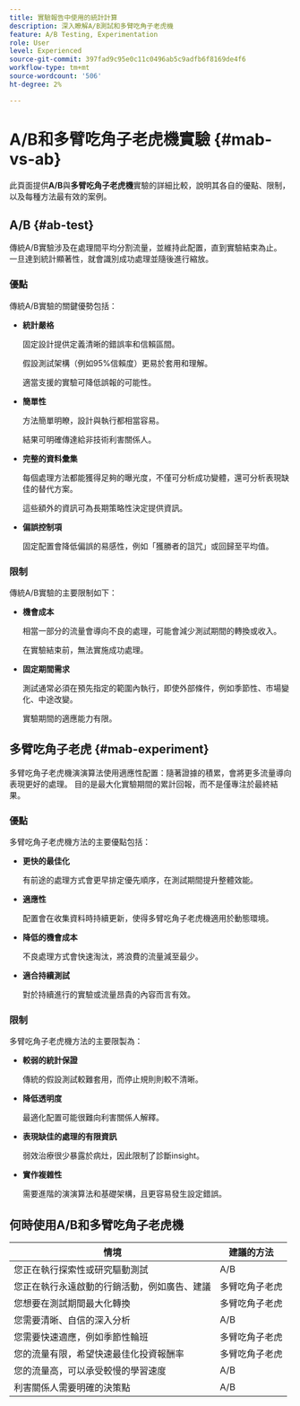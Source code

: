 ```yaml
---
title: 實驗報告中使用的統計計算
description: 深入瞭解A/B測試和多臂吃角子老虎機
feature: A/B Testing, Experimentation
role: User
level: Experienced
source-git-commit: 397fad9c95e0c11c0496ab5c9adfb6f8169de4f6
workflow-type: tm+mt
source-wordcount: '506'
ht-degree: 2%

---
```


# A/B和多臂吃角子老虎機實驗 {#mab-vs-ab}

<!--
>[!CONTEXTUALHELP]
>id="ajo_ab_test_mab"
>title="Experiment type"
>abstract="Experiment type determines how traffic is allocated between treatments during your test. Choose the method that best aligns with your goals:</br>
>
>* **A/B Experiment**: Splits traffic as you define between treatments and measures performance until results are statistically significant. Best for learning which treatment performs better in a controlled comparison.
>
>* **Multi-armed Bandit**: Shifts traffic toward higher-performing treatments as data is collected, balancing speed and optimization. Useful when you want to maximize conversions during the experiment.
>
>* **Bring your own Multi-armed Bandit**: Use your own algorithm to decide traffic allocation, giving you flexibility if you have a custom model or strategy."
-->

此頁面提供&#x200B;**A/B**&#x200B;與&#x200B;**多臂吃角子老虎機**&#x200B;實驗的詳細比較，說明其各自的優點、限制，以及每種方法最有效的案例。

## A/B {#ab-test}

傳統A/B實驗涉及在處理間平均分割流量，並維持此配置，直到實驗結束為止。 一旦達到統計顯著性，就會識別成功處理並隨後進行縮放。

### 優點

傳統A/B實驗的關鍵優勢包括：

* **統計嚴格**

  固定設計提供定義清晰的錯誤率和信賴區間。

  假設測試架構（例如95%信賴度）更易於套用和理解。

  適當支援的實驗可降低誤報的可能性。

* **簡單性**

  方法簡單明瞭，設計與執行都相當容易。

  結果可明確傳達給非技術利害關係人。

* **完整的資料彙集**

  每個處理方法都能獲得足夠的曝光度，不僅可分析成功變體，還可分析表現缺佳的替代方案。

  這些額外的資訊可為長期策略性決定提供資訊。

* **偏誤控制項**

  固定配置會降低偏誤的易感性，例如「獲勝者的詛咒」或回歸至平均值。

### 限制

傳統A/B實驗的主要限制如下：

* **機會成本**

  相當一部分的流量會導向不良的處理，可能會減少測試期間的轉換或收入。

  在實驗結束前，無法實施成功處理。

* **固定期間需求**

  測試通常必須在預先指定的範圍內執行，即使外部條件，例如季節性、市場變化、中途改變。

  實驗期間的適應能力有限。

## 多臂吃角子老虎 {#mab-experiment}

多臂吃角子老虎機演演算法使用適應性配置：隨著證據的積累，會將更多流量導向表現更好的處理。 目的是最大化實驗期間的累計回報，而不是僅專注於最終結果。

### 優點

多臂吃角子老虎機方法的主要優點包括：

* **更快的最佳化**

  有前途的處理方式會更早排定優先順序，在測試期間提升整體效能。

* **適應性**

  配置會在收集資料時持續更新，使得多臂吃角子老虎機適用於動態環境。

* **降低的機會成本**

  不良處理方式會快速淘汰，將浪費的流量減至最少。

* **適合持續測試**

  對於持續進行的實驗或流量昂貴的內容而言有效。

### 限制

多臂吃角子老虎機方法的主要限製為：

* **較弱的統計保證**

  傳統的假設測試較難套用，而停止規則則較不清晰。

* **降低透明度**

  最適化配置可能很難向利害關係人解釋。

* **表現缺佳的處理的有限資訊**

  弱效治療很少暴露於病灶，因此限制了診斷insight。

* **實作複雜性**

  需要進階的演演算法和基礎架構，且更容易發生設定錯誤。

## 何時使用A/B和多臂吃角子老虎機

| 情境 | 建議的方法 |
|-|-|
| 您正在執行探索性或研究驅動測試 | A/B |
| 您正在執行永遠啟動的行銷活動，例如廣告、建議 | 多臂吃角子老虎 |
| 您想要在測試期間最大化轉換 | 多臂吃角子老虎 |
| 您需要清晰、自信的深入分析 | A/B |
| 您需要快速適應，例如季節性輪班 | 多臂吃角子老虎 |
| 您的流量有限，希望快速最佳化投資報酬率 | 多臂吃角子老虎 |
| 您的流量高，可以承受較慢的學習速度 | A/B |
| 利害關係人需要明確的決策點 | A/B |

